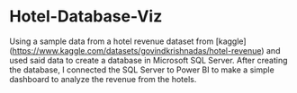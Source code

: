 # Hotel-Database-Viz
Using a sample data from a hotel revenue dataset from [kaggle] (https://www.kaggle.com/datasets/govindkrishnadas/hotel-revenue) and used said data to create a database in Microsoft SQL Server. After creating the database, I connected the SQL Server to Power BI to make a simple dashboard to analyze the revenue from the hotels.
